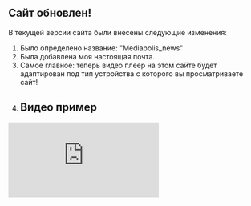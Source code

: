 Сайт обновлен! 
---
В текущей версии сайта были внесены следующие изменения:
1. Было определено название: "Mediapolis_news" 
2. Была добавлена моя настоящая почта.
3. Самое главное: теперь видео плеер на этом сайте будет адаптирован под тип устройства с которого вы просматриваете сайт!
4. ## Видео пример

<div class="video-container">
    <iframe src="https://vk.com/video_ext.php?..." frameborder="0" allowfullscreen></iframe>
</div>

